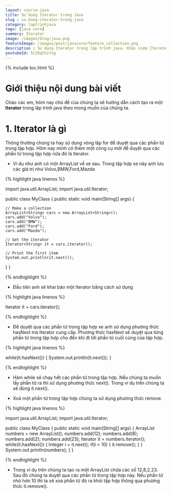 ```yaml
---
layout: course-java
title: Sử dụng Iterator trong Java
slug : su-dung-iterator-trong-java
category: laptrinhjava
tags: [java core]
summery: Iterator
image: /images/blog/java.png
featureImage: /images/post/javacore/feature_collection.png
description : Sử dụng Iterator trong lập trình java. Khái niệm Iterator trong học lập trình java. Sử dụng Iterator duyệt qua các tập hợp như List , Vector , Set , Queue, Dequee, Map.
youtubeId: 5C2OqlhiYsg
---
```


{% include toc.html %}

# **Giới thiệu nội dung bài viết**

Chào các em, hôm nay chủ đề của chúng ta sẽ hướng dẫn cách tạo ra một <b>Iterator</b> trong lập trình java theo mong muốn của chúng ta.


# **1. Iterator là gì**

Thông thường chúng ta hay sử dụng vòng lặp for để duyệt qua các phần tử trong tập hợp. Hôm nay mình có thêm một công cụ mới để duyệt qua các phần tử trong tập hợp nữa đó là Iterator.

- Ví dụ như anh có một ArrayList về xe sau. Trong tập hợp xe này anh lưu các giá trị như Volvo,BMW,Ford,Mazda

{% highlight java linenos %}

import java.util.ArrayList;
import java.util.Iterator;

public class MyClass {
  public static void main(String[] args) {

    // Make a collection
    ArrayList<String> cars = new ArrayList<String>();
    cars.add("Volvo");
    cars.add("BMW");
    cars.add("Ford");
    cars.add("Mazda");

    // Get the iterator
    Iterator<String> it = cars.iterator();

    // Print the first item
    System.out.println(it.next());
  }
}

{% endhighlight %}

+ Đầu tiên anh sẽ khai báo một Iterator bằng cách sử dụng 

{% highlight java linenos %}

Iterator<String> it = cars.iterator();

{% endhighlight %}


- Để duyệt qua các phần tử trong tập hợp xe anh sử dụng phương thức hasNext mà Iterator cung cấp. Phương thức hasNext sẽ duyệt qua từng phần tử trong tập hợp cho đến khi đi tới phần tử cuối cùng của tập hợp.

{% highlight java linenos %}

while(it.hasNext()) {
  System.out.println(it.next());
}

{% endhighlight %}

+ Hàm while sẽ chạy hết các phần tử trong tập hợp. Nếu chúng ta muốn lấy phần tử ra thì sử dụng phương thức next().
Trong ví dụ trên chúng ta sẽ dùng it.next().


- Xoá một phần tử trong tập hợp chúng ta sử dụng phương thức remove.

{% highlight java linenos %}

import java.util.ArrayList;
import java.util.Iterator;

public class MyClass {
  public static void main(String[] args) {
    ArrayList<Integer> numbers = new ArrayList<Integer>();
    numbers.add(12);
    numbers.add(8);
    numbers.add(2);
    numbers.add(23);
    Iterator<Integer> it = numbers.iterator();
    while(it.hasNext()) {
      Integer i = it.next();
      if(i < 10) {
        it.remove();
      }
    }
    System.out.println(numbers);
  }
}

{% endhighlight %}

- Trong ví dụ trên chúng ta tạo ra một ArrayList chứa các số 12,8,2,23. Sau đó chúng ta duyệt qua các phần tử trong tập hợp này. Nếu phần tử nhỏ hơn 10 thì ta sẽ xoá phần tử đó ra khỏi tập hợp thông qua phương thức it.remove().







